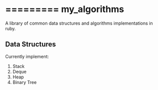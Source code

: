 =========
my_algorithms
=============

A library of common data structures and algorithms implementations in ruby.

## Data Structures

Currently implement:

1. Stack
2. Deque
3. Heap
4. Binary Tree
